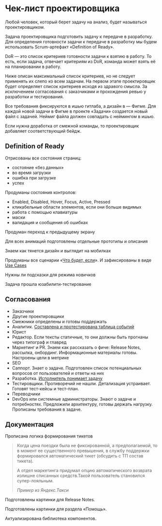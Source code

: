 # Чек-лист проектировщика

Любой человек, который берет задачу на анализ, будет называться проектировщиком. 

Задача проектировщика подготовить задачу к передаче в разработку. Для определения готовности задачи к передаче в разработку мы будем использовать Scrum-артефакт «Definition of Ready».

DoR — это список критериев готовности задачи к взятию в работу. То есть, если задача, отвечает критериям из DoR, команда может взять её на планировании в работу.

Ниже описан максимальный список критериев, но не следует применять их слепо ко всем задачам. На первом этапе проектировщик будет определяет список критериев исходя из здравого смысла. За исключением согласования с заказчиками и прохождения ревью у разработки и тестирования.

Все требования фиксируются в ишью гитлаба, а дизайн в — Фигме. Для каждой новой задачи в Фигме в проекте «Задачи» создается новый файл с задачей. Неймиг файла должен совпадать с неймингом в ишью.

Если нужна доработка от смежной команды, то проектировщик добавляет соответствующий бейдж.


## Definition of Ready
Отрисованы все состояния страниц:
- состояние «без данных»
- во время загрузки
- ошибка при загрузке
- успех

Продуманы состояния контролов:
- Enabled, Disabled, Hover, Focus, Active, Pressed
- кликабельные области элементов, если они больше видимых
- работа с помощью клавиатуры
- маски
- валидация и сообщения об ошибках

Продуман переход к предыдущему экрану

Для всех анимаций подготовлены отдельные прототипы и описания

Знаем как тянется дизайн и выглядит на мобилках

Продуманы все сценарии «[Что будет, если](https://bureau.ru/soviet/20200211/)». И зафиксированы в виде [Use Cases](scriptAudit.md)

Нужны ли подсказки для режима новичков

Задача прошла юзабилити-тестирование

## Согласования
- Заказчики
- Другие проектировщики
- Смежники определены и готовы поддержать
- Аналитик. [Составлена и протестирована таблица событий](../develop/logs.md)
- Юрист
- Редактор. Если тексты статичные, то они должны быть прогнаны через типограф и главред
- Маркетинг и PR. Знаем как рассказать о фиче: Release Notes, рассылка, онбординг. Информационные материалы готовы. Настроены цели в метрике
- SEO
- Саппорт. Знает о задаче. Подготовлен список потенциальных вопросов от пользователей и ответы на них
- Разработка. [Исполнитель понимает задачу](https://bureau.ru/soviet/20131125/)
- Тестировщики. Противоречий не нашли. Детализация устраивает. Готовят тест-кейсы и тест-план.
- Переводчики
- DevOps или системные администраторы. Знают о задаче и потребностях. Предложили архитектуру, готовы держать нагрузку. Прописаны требования в задаче.


## Документация

Прописана логика формирования тикетов


>Когда цена поездки была не фиксированной, а предполагаемой, то в момент ее существенного превышения, в службу поддержки формировался автоматический тикет (обсудить с ТП состав тикета). 
>
>А отдел маркетинга придумал опцию автоматического возврата излишне списанных средств.Такой пользователь становился супер-лояльным.
>
>*Пример из Яндекс.Такси*

Подготовлены картинки для Release Notes.

Подготовлены картинки для раздела «Помощь».

Актуализирована библиотека компонентов.
